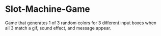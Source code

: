 # Slot-Machine-Game
Game that generates 1 of 3 random colors for 3 different input boxes when all 3 match a gif, sound effect, and message appear. 
